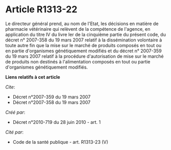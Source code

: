 # Article R1313-22

Le directeur général prend, au nom de l'Etat, les décisions en matière de pharmacie vétérinaire qui relèvent de la compétence
de l'agence, en application du titre IV du livre Ier de la cinquième partie du présent code, du décret n° 2007-358 du 19 mars
2007 relatif à la dissémination volontaire à toute autre fin que la mise sur le marché de produits composés en tout ou en
partie d'organismes génétiquement modifiés et du décret n° 2007-359 du 19 mars 2007 relatif à la procédure d'autorisation de
mise sur le marché de produits non destinés à l'alimentation composés en tout ou partie d'organismes génétiquement modifiés.

**Liens relatifs à cet article**

_Cite_:

  - Décret n°2007-359 du 19 mars 2007
  - Décret n°2007-358 du 19 mars 2007

_Créé par_:

  - Décret n°2010-719 du 28 juin 2010 - art. 1

_Cité par_:

  - Code de la santé publique - art. R1313-23 (V)

